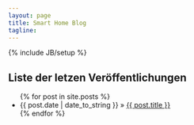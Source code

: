 ```yaml
---
layout: page
title: Smart Home Blog
tagline: 
---
```

{% include JB/setup %}

## Liste der letzen Veröffentlichungen

<ul class="posts">
  {% for post in site.posts %}
    <li><span>{{ post.date | date_to_string }}</span> &raquo; <a href="{{ BASE_PATH }}{{ post.url }}">{{ post.title }}</a></li>
  {% endfor %}
</ul>

